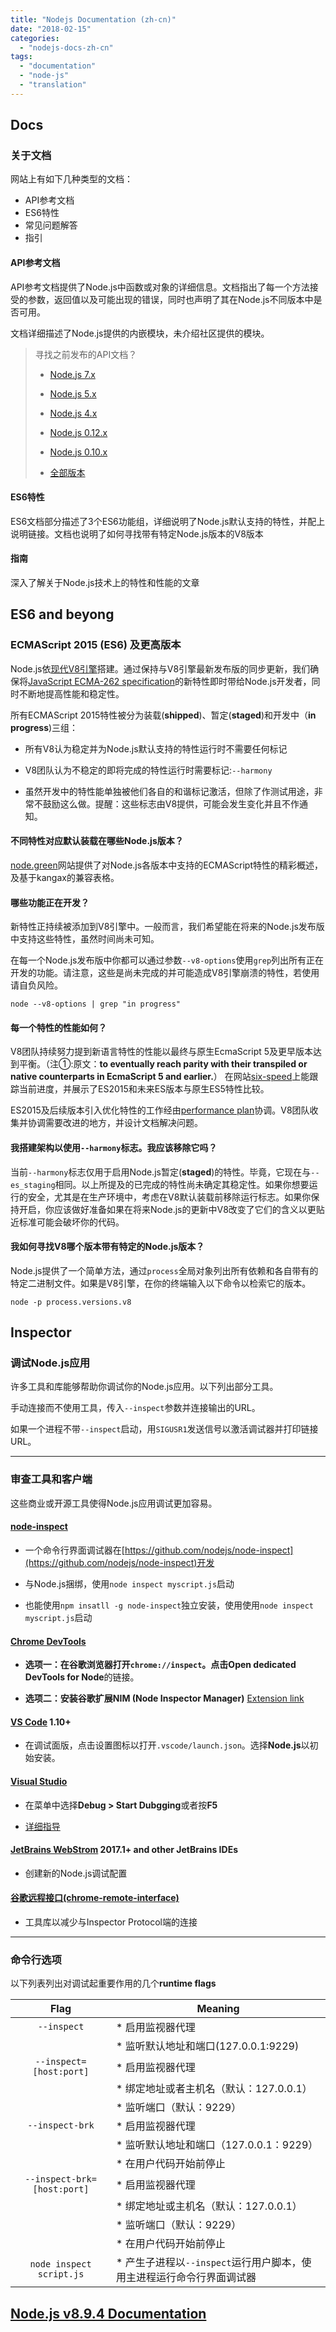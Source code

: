 ```yaml
---
title: "Nodejs Documentation (zh-cn)"
date: "2018-02-15"
categories: 
  - "nodejs-docs-zh-cn"
tags: 
  - "documentation"
  - "node-js"
  - "translation"
---
```


## Docs

### 关于文档

网站上有如下几种类型的文档：

- API参考文档
- ES6特性
- 常见问题解答
- 指引

#### API参考文档

API参考文档提供了Node.js中函数或对象的详细信息。文档指出了每一个方法接受的参数，返回值以及可能出现的错误，同时也声明了其在Node.js不同版本中是否可用。

文档详细描述了Node.js提供的内嵌模块，未介绍社区提供的模块。

> 寻找之前发布的API文档？
> 
> - [Node.js 7.x](https://nodejs.org/docs/latest-v7.x/api/)
>     
> - [Node.js 5.x](https://nodejs.org/docs/latest-v5.x/api/)
>     
> - [Node.js 4.x](https://nodejs.org/docs/latest-v4.x/api/)
>     
> - [Node.js 0.12.x](https://nodejs.org/docs/latest-v0.12.x/api/)
>     
> - [Node.js 0.10.x](https://nodejs.org/docs/latest-v0.10.x/api/)
>     
> - [全部版本](https://nodejs.org/docs/)
>     

#### ES6特性

ES6文档部分描述了3个ES6功能组，详细说明了Node.js默认支持的特性，并配上说明链接。文档也说明了如何寻找带有特定Node.js版本的V8版本

#### 指南

深入了解关于Node.js技术上的特性和性能的文章

## ES6 and beyong

### ECMAScript 2015 (ES6) 及更高版本

Node.js依[现代V8引擎](https://developers.google.com/v8/)搭建。通过保持与V8引擎最新发布版的同步更新，我们确保将[JavaScript ECMA-262 specification](http://www.ecma-international.org/publications/standards/Ecma-262.htm)的新特性即时带给Node.js开发者，同时不断地提高性能和稳定性。

所有ECMAScript 2015特性被分为装载(**shipped**)、暂定(**staged**)和开发中（**in progress**)三组：

- 所有V8认为稳定并为Node.js默认支持的特性运行时不需要任何标记
    
- V8团队认为不稳定的即将完成的特性运行时需要标记:`--harmony`
    
- 虽然开发中的特性能单独被他们各自的和谐标记激活，但除了作测试用途，非常不鼓励这么做。提醒：这些标志由V8提供，可能会发生变化并且不作通知。
    

#### 不同特性对应默认装载在哪些Node.js版本？

[node.green](http://node.green/)网站提供了对Node.js各版本中支持的ECMAScript特性的精彩概述，及基于kangax的兼容表格。

#### 哪些功能正在开发？

新特性正持续被添加到V8引擎中。一般而言，我们希望能在将来的Node.js发布版中支持这些特性，虽然时间尚未可知。

在每一个Node.js发布版中你都可以通过参数`--v8-options`使用`grep`列出所有正在开发的功能。请注意，这些是尚未完成的并可能造成V8引擎崩溃的特性，若使用请自负风险。

`node --v8-options | grep "in progress"`

#### 每一个特性的性能如何？

V8团队持续努力提到新语言特性的性能以最终与原生EcmaScript 5及更早版本达到平衡。（注①:原文：**to eventually reach parity with their transpiled or native counterparts in EcmaScript 5 and earlier.**） 在网站[six-speed](https://fhinkel.github.io/six-speed)上能跟踪当前进度，并展示了ES2015和未来ES版本与原生ES5特性比较。

ES2015及后续版本引入优化特性的工作经由[performance plan](https://docs.google.com/document/d/1EA9EbfnydAmmU_lM8R_uEMQ-U_v4l9zulePSBkeYWmY)协调。V8团队收集并协调需要改进的地方，并设计文档解决问题。

#### 我搭建架构以使用`--harmony`标志。我应该移除它吗？

当前`--harmony`标志仅用于启用Node.js暂定(**staged**)的特性。毕竟，它现在与`--es_staging`相同。以上所提及的已完成的特性尚未确定其稳定性。如果你想要运行的安全，尤其是在生产环境中，考虑在V8默认装载前移除运行标志。如果你保持开启，你应该做好准备如果在将来Node.js的更新中V8改变了它们的含义以更贴近标准可能会破坏你的代码。

#### 我如何寻找V8哪个版本带有特定的Node.js版本？

Node.js提供了一个简单方法，通过`process`全局对象列出所有依赖和各自带有的特定二进制文件。如果是V8引擎，在你的终端输入以下命令以检索它的版本。

`node -p process.versions.v8`

## Inspector

### 调试Node.js应用

许多工具和库能够帮助你调试你的Node.js应用。以下列出部分工具。

手动连接而不使用工具，传入`--inspect`参数并连接输出的URL。

如果一个进程不带`--inspect`启动，用`SIGUSR1`发送信号以激活调试器并打印链接URL。

* * *

### 审查工具和客户端

这些商业或开源工具使得Node.js应用调试更加容易。

#### [node-inspect](https://github.com/nodejs/node-inspect)

- 一个命令行界面调试器在[https://github.com/nodejs/node-inspect](https://github.com/nodejs/node-inspect)开发
    
- 与Node.js捆绑，使用`node inspect myscript.js`启动
    
- 也能使用`npm insatll -g node-inspect`独立安装，使用使用`node inspect myscript.js`启动
    

#### [Chrome DevTools](https://github.com/ChromeDevTools/devtools-frontend)

- **选项一：**在谷歌浏览器打开`chrome://inspect`。点击**Open dedicated DevTools for Node**的链接。
    
- **选项二：**安装谷歌扩展**NIM (Node Inspector Manager)** [Extension link](https://chrome.google.com/webstore/detail/nim-node-inspector-manage/gnhhdgbaldcilmgcpfddgdbkhjohddkj)
    

#### [VS Code](https://github.com/microsoft/vscode) 1.10+

- 在调试面版，点击设置图标以打开`.vscode/launch.json`。选择**Node.js**以初始安装。

#### [Visual Studio](https://github.com/Microsoft/nodejstools)

- 在菜单中选择**Debug > Start Dubgging**或者按**F5**
    
- [详细指导](https://github.com/Microsoft/nodejstools/wiki/Debugging)
    

#### [JetBrains WebStrom](https://www.jetbrains.com/webstorm/) 2017.1+ and other JetBrains IDEs

- 创建新的Node.js调试配置

#### [谷歌远程接口(chrome-remote-interface)](https://github.com/cyrus-and/chrome-remote-interface)

- 工具库以减少与Inspector Protocol端的连接

* * *

### 命令行选项

以下列表列出对调试起重要作用的几个**runtime flags**

| **Flag** | **Meaning** |
| :-: | --- |
| `--inspect` | \* 启用监视器代理 |
|  | \* 监听默认地址和端口(127.0.0.1:9229) |
| `--inspect=[host:port]` | \* 启用监视器代理 |
|  | \* 绑定地址或者主机名（默认：127.0.0.1） |
|  | \* 监听端口（默认：9229） |
| `--inspect-brk` | \* 启用监视器代理 |
|  | \* 监听默认地址和端口（127.0.0.1：9229） |
|  | \* 在用户代码开始前停止 |
| `--inspect-brk=[host:port]` | \* 启用监视器代理 |
|  | \* 绑定地址或主机名（默认：127.0.0.1） |
|  | \* 监听端口（默认：9229） |
|  | \* 在用户代码开始前停止 |
| `node inspect script.js` | \* 产生子进程以`--inspect`运行用户脚本，使用主进程运行命令行界面调试器 |

## [Node.js v8.9.4 Documentation](/node-js-v8-9-4-documentation-zh-cn/)
